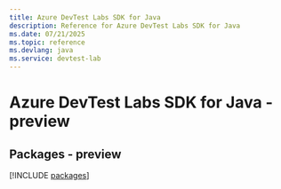 ```yaml
---
title: Azure DevTest Labs SDK for Java
description: Reference for Azure DevTest Labs SDK for Java
ms.date: 07/21/2025
ms.topic: reference
ms.devlang: java
ms.service: devtest-lab
---
```

# Azure DevTest Labs SDK for Java - preview
## Packages - preview
[!INCLUDE [packages](devtest-labs-index.md)]